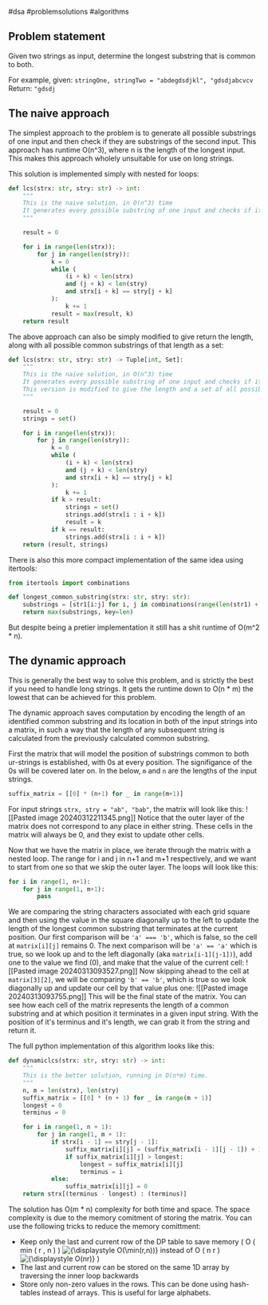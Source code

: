 #dsa #problemsolutions #algorithms 

## Problem statement
Given two strings as input, determine the longest substring that is common to both.

For example, given: `stringOne, stringTwo = "abdegdsdjkl", "gdsdjabcvcv`
Return: `"gdsdj`

## The naive approach
The simplest approach to the problem is to generate all possible substrings of one input and then check if they are substrings of the second input. This approach has runtime O(n^3), where n is the length of the longest input. This makes this approach wholely unsuitable for use on long strings.

This solution is implemented simply with nested for loops:
```python
def lcs(strx: str, stry: str) -> int:
    """
    This is the naive solution, in O(n^3) time
    It generates every possible substring of one input and checks if it is a substring of the other
    """

    result = 0

    for i in range(len(strx)):
        for j in range(len(stry)):
            k = 0
            while (
                (i + k) < len(strx)
                and (j + k) < len(stry)
                and strx[i + k] == stry[j + k]
            ):
                k += 1
            result = max(result, k)
    return result
```
The above approach can also be simply modified to give return the length, along with all possible common substrings of that length as a set:
```python
def lcs(strx: str, stry: str) -> Tuple[int, Set]:
    """
    This is the naive solution, in O(n^3) time
    It generates every possible substring of one input and checks if it is a substring of the other
    This version is modified to give the length and a set of all possible substrings of that length
    """

    result = 0
    strings = set()

    for i in range(len(strx)):
        for j in range(len(stry)):
            k = 0
            while (
                (i + k) < len(strx)
                and (j + k) < len(stry)
                and strx[i + k] == stry[j + k]
            ):
                k += 1
            if k > result:
                strings = set()
                strings.add(strx[i : i + k])
                result = k
            if k == result:
                strings.add(strx[i : i + k])
    return (result, strings)
```
There is also this more compact implementation of the same idea using itertools:
```python
from itertools import combinations

def longest_common_substring(strx: str, stry: str):
	substrings = [str1[i:j] for i, j in combinations(range(len(str1) + 1), 2) if str1[i:j] in str2]
    return max(substrings, key=len)
```
But despite being a pretier implementation it still has a shit runtime of O(m^2 * n).

## The dynamic approach
This is generally the best way to solve this problem, and is strictly the best if you need to handle long strings. It gets the runtime down to O(n * m) the lowest that can be achieved for this problem. 

The dynamic approach saves computation by encoding the length of an identified common substring and its location in both of the input strings into a matrix, in such a way that the length of any subsequent string is calculated from the previously calculated common substring.

First the matrix that will model the position of substrings common to both ur-strings is established, with 0s at every position. The signifigance of the 0s will be covered later on. In the below, `m` and `n` are the lengths of the input strings.
```python
suffix_matrix = [[0] * (n+1) for _ in range(m+1)]
```

For input strings `strx, stry = "ab", "bab"`, the matrix will look like this:
![[Pasted image 20240312211345.png]]
Notice that the outer layer of the matrix does not correspond to any place in either string. These cells in the matrix will always be 0, and they exist to update other cells. 

Now that we have the matrix in place, we iterate through the matrix with a nested loop. The range for i and j in n+1 and m+1 respectively, and we want to start from one so that we skip the outer layer. The loops will look like this:
```python
for i in range(1, n+1):
	for j in range(1, m+1):
		pass
```
We are comparing the string characters associated with each grid square and then using the value in the square diagonally up to the left to update the length of the longest common substring that terminates at the current position. Our first comparison will be `'a' === 'b'`, which is false, so the  cell at `matrix[i][j]` remains 0. The next comparison will be `'a' == 'a'` which is true, so we look up and to the left diagonally (aka `matrix[i-1][j-1])`), add one to the value we find (0), and make that the value of the current cell:
![[Pasted image 20240313093527.png]]
Now skipping ahead to the cell at `matrix[3][2]`, we will be comparing `'b' == 'b'`, which is true so we look diagonally up and update our cell by that value plus one:
![[Pasted image 20240313093755.png]]
This will be the final state of the matrix. You can see how each cell of the matrix represents the length of a common substring and at which position it terminates in a given input string. With the position of it's terminus and it's length, we can grab it from the string and return it.

The full python implementation of this algorithm looks like this:
```python
def dynamiclcs(strx: str, stry: str) -> int:
    """
    This is the better solution, running in O(n*m) time.
    """
    n, m = len(strx), len(stry)
    suffix_matrix = [[0] * (n + 1) for _ in range(m + 1)]
    longest = 0
    terminus = 0

    for i in range(1, n + 1):
        for j in range(1, m + 1):
            if strx[i - 1] == stry[j - 1]:
                suffix_matrix[i][j] = (suffix_matrix[i - 1][j - 1]) + 1
                if suffix_matrix[i][j] > longest:
                    longest = suffix_matrix[i][j]
                    terminus = i
            else:
                suffix_matrix[i][j] = 0
    return strx[(terminus - longest) : (terminus)]
```

The solution has O(m * n) complexity for both time and space. The space complexity is due to the memory comitment of storing the matrix. You can use the following tricks to reduce the memory comittment:
- Keep only the last and current row of the DP table to save memory ( O ( min ( r , n ) ) ![{\displaystyle O(\min(r,n))}](https://wikimedia.org/api/rest_v1/media/math/render/svg/a65d323bed8f4bdf9d4e2a97265c76ac7a25361e) instead of O ( n r ) ![{\displaystyle O(nr)}](https://wikimedia.org/api/rest_v1/media/math/render/svg/6e4be7d00195041b16efc063d83a41f4262ce56f) )
-  The last and current row can be stored on the same 1D array by traversing the inner loop backwards
- Store only non-zero values in the rows. This can be done using hash-tables instead of arrays. This is useful for large alphabets.